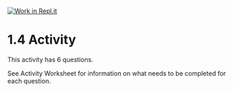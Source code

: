 [![Work in Repl.it](https://classroom.github.com/assets/work-in-replit-14baed9a392b3a25080506f3b7b6d57f295ec2978f6f33ec97e36a161684cbe9.svg)](https://classroom.github.com/online_ide?assignment_repo_id=3269582&assignment_repo_type=AssignmentRepo)
# 1.4 Activity

This activity has 6 questions.  

See Activity Worksheet for information on what needs to be completed for each question.